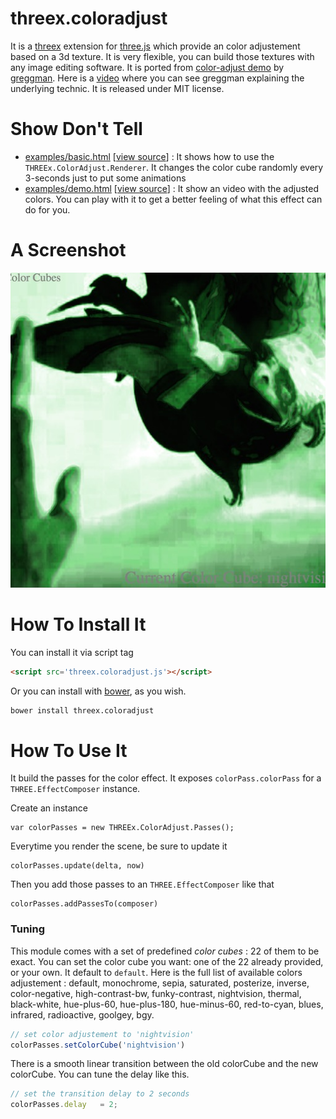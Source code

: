 threex.coloradjust
===================

It is a 
[threex](http://jeromeetienne.github.io/threex/) extension 
for 
[three.js](http://threejs.org)
which provide an color adjustement based on a 3d texture.
It is very flexible, you can build those textures with any image editing software.
It is ported from
[color-adjust demo](http://webglsamples.googlecode.com/hg/color-adjust/color-adjust.html)
by
[greggman](http://greggman.com/).
Here is a [video](http://www.youtube.com/watch?v=rfQ8rKGTVlg#t=25m03s)
where you can see greggman explaining the underlying technic.
It is released under MIT license.

Show Don't Tell
===============
* [examples/basic.html](http://jeromeetienne.github.io/threex.coloradjust/examples/basic.html)
\[[view source](https://github.com/jeromeetienne/threex.coloradjust/blob/master/examples/basic.html)\] :
It shows how to use the ```THREEx.ColorAdjust.Renderer```.
It changes the color cube randomly every 3-seconds just to put some animations
* [examples/demo.html](http://jeromeetienne.github.io/threex.coloradjust/examples/demo.html)
\[[view source](https://github.com/jeromeetienne/threex.coloradjust/blob/master/examples/demo.html)\] :
It show an video with the adjusted colors. 
You can play with it to get a better feeling of what this effect can do for you.

A Screenshot
============
[![screenshot](https://raw.githubusercontent.com/jeromeetienne/threex.coloradjust/master/examples/images/screenshot-threex-coloradjust-512x512.jpg)](http://jeromeetienne.github.io/threex.coloradjust/examples/demo.html)

How To Install It
=================

You can install it via script tag

```html
<script src='threex.coloradjust.js'></script>
```

Or you can install with [bower](http://bower.io/), as you wish.

```bash
bower install threex.coloradjust
```

How To Use It
=============

It build the passes for the color effect.
It exposes ```colorPass.colorPass``` for a ```THREE.EffectComposer``` instance.

Create an instance

```
var colorPasses	= new THREEx.ColorAdjust.Passes();
```

Everytime you render the scene, be sure to update it

```
colorPasses.update(delta, now)		
```

Then you add those passes to an ```THREE.EffectComposer``` like that

```
colorPasses.addPassesTo(composer)
```

### Tuning

This module comes with a set of predefined *color cubes* : 22 of them to be exact.
You can set the color cube you want: one of the 22 already provided, or your own. 
It default to ```default```.
Here is the full list of available colors adjustement : default,
monochrome,
sepia,
saturated,
posterize,
inverse,
color-negative,
high-contrast-bw,
funky-contrast,
nightvision,
thermal,
black-white,
hue-plus-60,
hue-plus-180,
hue-minus-60,
red-to-cyan,
blues,
infrared,
radioactive,
goolgey,
bgy.

```javascript
// set color adjustement to 'nightvision'
colorPasses.setColorCube('nightvision')
```

There is a smooth linear transition between the old colorCube and the new colorCube. 
You can tune the delay like this.

```javascript
// set the transition delay to 2 seconds
colorPasses.delay	= 2;
```


